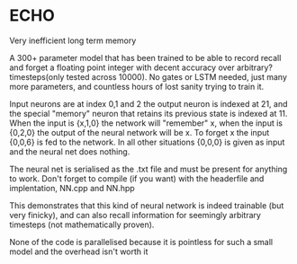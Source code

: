 # ECHO 
Very inefficient long term memory

A 300+ parameter model that has been trained to be able to record recall and forget a floating point integer with decent accuracy over arbitrary? timesteps(only tested across 10000).
No gates or LSTM needed, just many more parameters, and countless hours of lost sanity trying to train it.

Input neurons are at index 0,1 and 2 the output neuron is indexed at 21, and the special "memory" neuron that retains
its previous state is indexed at 11. When the input is {x,1,0} the network will "remember" x, when the input is {0,2,0} the output of the neural network will be x. To forget x the input {0,0,6} is fed to the network. In all other situations 
{0,0,0} is given as input and the neural net does nothing.

The neural net is serialised as the .txt file and must be present for anything to work. Don't forget to compile (if you want) with the headerfile and implentation, NN.cpp and NN.hpp

This demonstrates that this kind of neural network is indeed trainable (but very finicky), and can also recall information for seemingly arbitrary timesteps (not mathematically proven).


None of the code is parallelised because it is pointless for such a small model and the overhead isn't worth it

